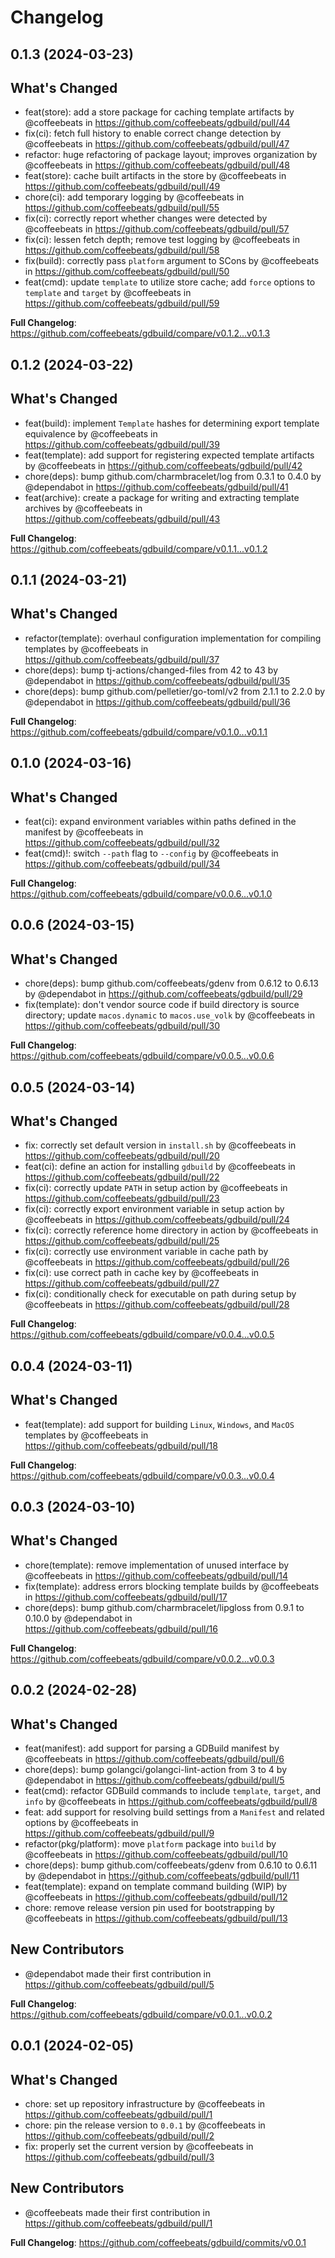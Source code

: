 # Changelog

## 0.1.3 (2024-03-23)

## What's Changed
* feat(store): add a store package for caching template artifacts by @coffeebeats in https://github.com/coffeebeats/gdbuild/pull/44
* fix(ci): fetch full history to enable correct change detection by @coffeebeats in https://github.com/coffeebeats/gdbuild/pull/47
* refactor: huge refactoring of package layout; improves organization by @coffeebeats in https://github.com/coffeebeats/gdbuild/pull/48
* feat(store): cache built artifacts in the store by @coffeebeats in https://github.com/coffeebeats/gdbuild/pull/49
* chore(ci): add temporary logging by @coffeebeats in https://github.com/coffeebeats/gdbuild/pull/55
* fix(ci): correctly report whether changes were detected by @coffeebeats in https://github.com/coffeebeats/gdbuild/pull/57
* fix(ci): lessen fetch depth; remove test logging by @coffeebeats in https://github.com/coffeebeats/gdbuild/pull/58
* fix(build): correctly pass `platform` argument to SCons by @coffeebeats in https://github.com/coffeebeats/gdbuild/pull/50
* feat(cmd): update `template` to utilize store cache; add `force` options to `template` and `target` by @coffeebeats in https://github.com/coffeebeats/gdbuild/pull/59


**Full Changelog**: https://github.com/coffeebeats/gdbuild/compare/v0.1.2...v0.1.3

## 0.1.2 (2024-03-22)

## What's Changed
* feat(build): implement `Template` hashes for determining export template equivalence by @coffeebeats in https://github.com/coffeebeats/gdbuild/pull/39
* feat(template): add support for registering expected template artifacts by @coffeebeats in https://github.com/coffeebeats/gdbuild/pull/42
* chore(deps): bump github.com/charmbracelet/log from 0.3.1 to 0.4.0 by @dependabot in https://github.com/coffeebeats/gdbuild/pull/41
* feat(archive): create a package for writing and extracting template archives by @coffeebeats in https://github.com/coffeebeats/gdbuild/pull/43


**Full Changelog**: https://github.com/coffeebeats/gdbuild/compare/v0.1.1...v0.1.2

## 0.1.1 (2024-03-21)

## What's Changed
* refactor(template): overhaul configuration implementation for compiling templates by @coffeebeats in https://github.com/coffeebeats/gdbuild/pull/37
* chore(deps): bump tj-actions/changed-files from 42 to 43 by @dependabot in https://github.com/coffeebeats/gdbuild/pull/35
* chore(deps): bump github.com/pelletier/go-toml/v2 from 2.1.1 to 2.2.0 by @dependabot in https://github.com/coffeebeats/gdbuild/pull/36


**Full Changelog**: https://github.com/coffeebeats/gdbuild/compare/v0.1.0...v0.1.1

## 0.1.0 (2024-03-16)

## What's Changed
* feat(ci): expand environment variables within paths defined in the manifest by @coffeebeats in https://github.com/coffeebeats/gdbuild/pull/32
* feat(cmd)!: switch `--path` flag to `--config` by @coffeebeats in https://github.com/coffeebeats/gdbuild/pull/34


**Full Changelog**: https://github.com/coffeebeats/gdbuild/compare/v0.0.6...v0.1.0

## 0.0.6 (2024-03-15)

## What's Changed
* chore(deps): bump github.com/coffeebeats/gdenv from 0.6.12 to 0.6.13 by @dependabot in https://github.com/coffeebeats/gdbuild/pull/29
* fix(template): don't vendor source code if build directory is source directory; update `macos.dynamic` to `macos.use_volk` by @coffeebeats in https://github.com/coffeebeats/gdbuild/pull/30


**Full Changelog**: https://github.com/coffeebeats/gdbuild/compare/v0.0.5...v0.0.6

## 0.0.5 (2024-03-14)

## What's Changed
* fix: correctly set default version in `install.sh` by @coffeebeats in https://github.com/coffeebeats/gdbuild/pull/20
* feat(ci): define an action for installing `gdbuild` by @coffeebeats in https://github.com/coffeebeats/gdbuild/pull/22
* fix(ci): correctly update `PATH` in setup action by @coffeebeats in https://github.com/coffeebeats/gdbuild/pull/23
* fix(ci): correctly export environment variable in setup action by @coffeebeats in https://github.com/coffeebeats/gdbuild/pull/24
* fix(ci): correctly reference home directory in action by @coffeebeats in https://github.com/coffeebeats/gdbuild/pull/25
* fix(ci): correctly use environment variable in cache path by @coffeebeats in https://github.com/coffeebeats/gdbuild/pull/26
* fix(ci): use correct path in cache key by @coffeebeats in https://github.com/coffeebeats/gdbuild/pull/27
* fix(ci): conditionally check for executable on path during setup by @coffeebeats in https://github.com/coffeebeats/gdbuild/pull/28


**Full Changelog**: https://github.com/coffeebeats/gdbuild/compare/v0.0.4...v0.0.5

## 0.0.4 (2024-03-11)

## What's Changed
* feat(template): add support for building `Linux`, `Windows`, and `MacOS` templates by @coffeebeats in https://github.com/coffeebeats/gdbuild/pull/18


**Full Changelog**: https://github.com/coffeebeats/gdbuild/compare/v0.0.3...v0.0.4

## 0.0.3 (2024-03-10)

## What's Changed
* chore(template): remove implementation of unused interface by @coffeebeats in https://github.com/coffeebeats/gdbuild/pull/14
* fix(template): address errors blocking template builds by @coffeebeats in https://github.com/coffeebeats/gdbuild/pull/17
* chore(deps): bump github.com/charmbracelet/lipgloss from 0.9.1 to 0.10.0 by @dependabot in https://github.com/coffeebeats/gdbuild/pull/16


**Full Changelog**: https://github.com/coffeebeats/gdbuild/compare/v0.0.2...v0.0.3

## 0.0.2 (2024-02-28)

## What's Changed
* feat(manifest): add support for parsing a GDBuild manifest by @coffeebeats in https://github.com/coffeebeats/gdbuild/pull/6
* chore(deps): bump golangci/golangci-lint-action from 3 to 4 by @dependabot in https://github.com/coffeebeats/gdbuild/pull/5
* feat(cmd): refactor GDBuild commands to include `template`, `target`, and `info` by @coffeebeats in https://github.com/coffeebeats/gdbuild/pull/8
* feat: add support for resolving build settings from a `Manifest` and related options by @coffeebeats in https://github.com/coffeebeats/gdbuild/pull/9
* refactor(pkg/platform): move `platform` package into `build` by @coffeebeats in https://github.com/coffeebeats/gdbuild/pull/10
* chore(deps): bump github.com/coffeebeats/gdenv from 0.6.10 to 0.6.11 by @dependabot in https://github.com/coffeebeats/gdbuild/pull/11
* feat(template): expand on template command building (WIP) by @coffeebeats in https://github.com/coffeebeats/gdbuild/pull/12
* chore: remove release version pin used for bootstrapping by @coffeebeats in https://github.com/coffeebeats/gdbuild/pull/13

## New Contributors
* @dependabot made their first contribution in https://github.com/coffeebeats/gdbuild/pull/5

**Full Changelog**: https://github.com/coffeebeats/gdbuild/compare/v0.0.1...v0.0.2

## 0.0.1 (2024-02-05)

## What's Changed
* chore: set up repository infrastructure by @coffeebeats in https://github.com/coffeebeats/gdbuild/pull/1
* chore: pin the release version to `0.0.1` by @coffeebeats in https://github.com/coffeebeats/gdbuild/pull/2
* fix: properly set the current version by @coffeebeats in https://github.com/coffeebeats/gdbuild/pull/3

## New Contributors
* @coffeebeats made their first contribution in https://github.com/coffeebeats/gdbuild/pull/1

**Full Changelog**: https://github.com/coffeebeats/gdbuild/commits/v0.0.1
